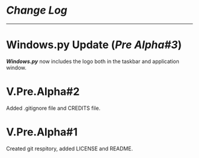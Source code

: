 # _Change Log_
--------------------------------------------------------------------------------------
# Windows.py Update (_Pre Alpha#3_)
**_Windows.py_** now includes the logo both in the taskbar and application window.

# V.Pre.Alpha#2
Added .gitignore file and CREDITS file.
# V.Pre.Alpha#1
Created git respitory, added LICENSE and README.
